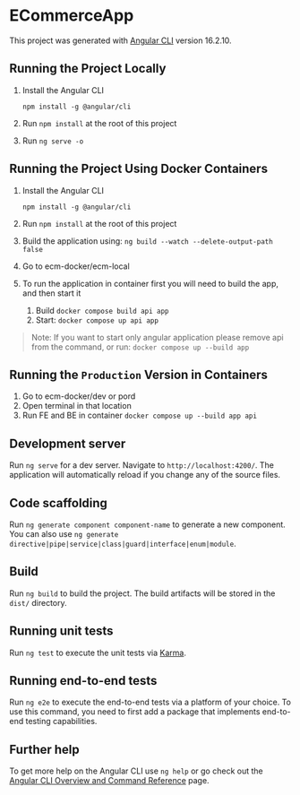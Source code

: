 # ECommerceApp

This project was generated with [Angular CLI](https://github.com/angular/angular-cli) version 16.2.10.


## Running the Project Locally

1. Install the Angular CLI

   `npm install -g @angular/cli`

2. Run `npm install` at the root of this project

3. Run `ng serve -o`


## Running the Project Using Docker Containers

1. Install the Angular CLI

   `npm install -g @angular/cli`

2. Run `npm install` at the root of this project
3. Build the application using: `ng build --watch --delete-output-path false`
4. Go to ecm-docker/ecm-local
5. To run the application in container first you will need to build the app, and then start it
   1. Build `docker compose build api app`
   2. Start: `docker compose up api app`
> Note: If you want to start only angular application please remove api from the command, or run: `docker compose up --build app` 

## Running the `Production` Version in Containers

1. Go to ecm-docker/dev or pord
2. Open terminal in that location
3. Run FE and BE in container `docker compose up --build app api`


## Development server

Run `ng serve` for a dev server. Navigate to `http://localhost:4200/`. The application will automatically reload if you change any of the source files.

## Code scaffolding

Run `ng generate component component-name` to generate a new component. You can also use `ng generate directive|pipe|service|class|guard|interface|enum|module`.

## Build

Run `ng build` to build the project. The build artifacts will be stored in the `dist/` directory.

## Running unit tests

Run `ng test` to execute the unit tests via [Karma](https://karma-runner.github.io).

## Running end-to-end tests

Run `ng e2e` to execute the end-to-end tests via a platform of your choice. To use this command, you need to first add a package that implements end-to-end testing capabilities.

## Further help

To get more help on the Angular CLI use `ng help` or go check out the [Angular CLI Overview and Command Reference](https://angular.io/cli) page.


